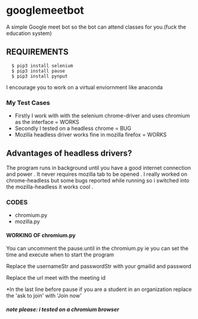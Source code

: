 # googlemeetbot
A simple Google meet bot so the bot can attend classes for you.(fuck the education system)
 
## REQUIREMENTS
      $ pip3 install selenium
      $ pip3 install pause
      $ pip3 install pynput
  I encourage you to work on a virtual enviornment like anaconda
  
### My Test Cases

* Firstly I work with with the selenium chrome-driver and uses chromium as the interface =  WORKS 
* Secondly I tested on a headless chrome = BUG 
* Mozilla headless driver works fine in mozilla firefox = WORKS

## Advantages of headless drivers?
   
   The program runs in background until you have a good internet connection and power . It never requires mozilla tab to be     opened . I really worked on chrome-headless but some bugs reported while running so i switched into the mozilla-headless it works cool .
   
### CODES
  * chromium.py
  * mozilla.py
  
#### WORKING OF chromium.py
  
  
  You can uncomment the pause.until in the chromium.py ie you can set the time and execute when to start the program
  
  Replace the usernameStr and passwordStr with your gmailid and password
  
  Replace the url meet with the meeting id
  
  *In the last line before pause if you are a student in an organization replace the 'ask to join' with 'Join now'
  ##### note please: i tested on a chromium browser

   
